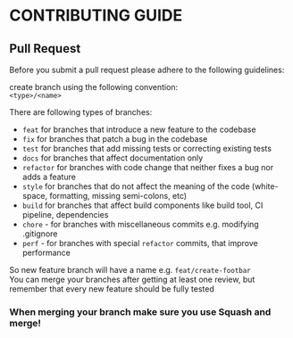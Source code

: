 # CONTRIBUTING GUIDE

## Pull Request

Before you submit a pull request please adhere to the following guidelines:

create branch using the following convention:\
`<type>/<name>`

There are following types of branches:

-   `feat` for branches that introduce a new feature to the codebase
-   `fix` for branches that patch a bug in the codebase
-   `test` for branches that add missing tests or correcting existing tests
-   `docs` for branches that affect documentation only
-   `refactor` for branches with code change that neither fixes a bug nor adds a feature
-   `style` for branches that do not affect the meaning of the code (white-space, formatting, missing semi-colons, etc)
-   `build` for branches that affect build components like build tool, CI pipeline, dependencies
-   `chore` - for branches with miscellaneous commits e.g. modifying .gitignore
-   `perf` - for branches with special `refactor` commits, that improve performance

So new feature branch will have a name e.g. `feat/create-footbar` \
You can merge your branches after getting at least one review, but remember that every new feature should be fully tested

### When merging your branch make sure you use Squash and merge!
